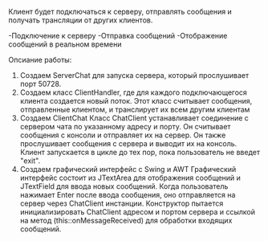 Клиент будет подключаться к серверу, отправлять сообщения и получать трансляции от других клиентов.

-Подключение к серверу
-Отправка сообщений
-Отображение сообщений в реальном времени

Опсиание работы:
1. Создаем ServerChat для запуска сервера, который прослушивает порт 50728.
2. Создаем класс ClientHandler, где для каждого подключающегося клиента создается новый поток. Этот класс считывает сообщения, отправленные клиентом, 
   и транслирует их всем другим клиентам
3. Создаем ClientChat
   Класс ChatClient устанавливает соединение с сервером чата по указанному адресу и порту.
   Он считывает сообщения с консоли и отправляет их на сервер.
   Он также прослушивает сообщения с сервера и выводит их на консоль.
   Клиент запускается в цикле до тех пор, пока пользователь не введет "exit".
4. Создаем графический интерфейс с Swing и AWT
   Графический интерфейс состоит из JTextArea для отображения сообщений и JTextField для ввода новых сообщений.
   Когда пользователь нажимает Enter после ввода сообщения, оно отправляется на сервер через ChatClient инстанции.
   Конструктор пытается инициализировать ChatClient адресом и портом сервера и ссылкой на метод (this::onMessageReceived) для обработки входящих сообщений.
